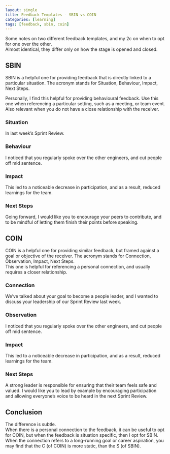 ```yaml
---
layout: single
title: Feedback Templates - SBIN vs COIN
categories: [learning]
tags: [feedback, sbin, coin]
---
```


Some notes on two different feedback templates, and my 2c on when to opt for one over the other.  
Almost identical, they differ only on how the stage is opened and closed. 

## SBIN
SBIN is a helpful one for providing feedback that is directly linked to a particular situation. The acronym stands for Situation, Behaviour, Impact, Next Steps.   

Personally, I find this helpful for providing behavioural feedback. 
Use this one when referencing a particular setting, such as a meeting, or team event. Also relevant when you do not have a close relationship with the receiver.

### Situation
In last week’s Sprint Review.
### Behaviour
I noticed that you regularly spoke over the other engineers, and cut people off mid sentence.
### Impact
This led to a noticeable decrease in participation, and as a result, reduced learnings for the team.
### Next Steps
Going forward, I would like you to encourage your peers to contribute, and to be mindful of letting them finish their points before speaking. 

## COIN
COIN is a helpful one for providing similar feedback, but framed against a goal or objective of the receiver. The acronym stands for Connection, Observation, Impact, Next Steps.  
This one is helpful for referencing a personal connection, and usually requires a closer relationship.

### Connection
We’ve talked about your goal to become a people leader, and I wanted to discuss your leadership of our Sprint Review last week.
### Observation
I noticed that you regularly spoke over the other engineers, and cut people off mid sentence.
### Impact 
This led to a noticeable decrease in participation, and as a result, reduced learnings for the team.
### Next Steps
A strong leader is responsible for ensuring that their team feels safe and valued. I would like you to lead by example by encouraging participation and allowing everyone’s voice to be heard in the next Sprint Review.

## Conclusion
The difference is subtle.  
When there is a personal connection to the feedback, it can be useful to opt for COIN, but when the feedback is situation specific, then I opt for SBIN. When the connection refers to a long-running goal or career aspiration, you may find that the C (of COIN) is more static, than the S (of SBIN).
